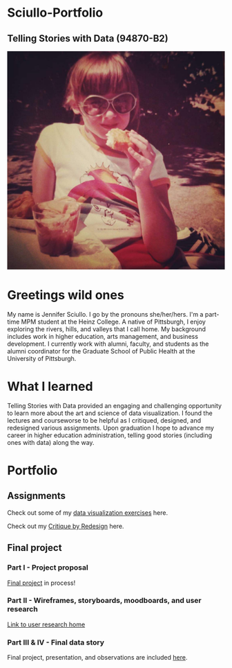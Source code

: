 # Sciullo-Portfolio

## Telling Stories with Data (94870-B2)


![Profile Image](lake_erie.jpg)


# Greetings wild ones

My name is Jennifer Sciullo. I go by the pronouns she/her/hers. I'm a part-time MPM student at the Heinz College. A native of Pittsburgh, I enjoy exploring the rivers, hills, and valleys that I call home. My background includes work in higher education, arts management, and business development. I currently work with alumni, faculty, and students as the alumni coordinator for the Graduate School of Public Health at the University of Pittsburgh.


# What I learned

Telling Stories with Data provided an engaging and challenging opportunity to learn more about the art and science of data visualization.  I found the lectures and courseworse to be helpful as I critiqued, designed, and redesigned various assignments. Upon graduation I hope to advance my career in higher education administration, telling good stories (including ones with data) along the way.


# Portfolio


## Assignments

Check out some of my [data visualization exercises](/dataviz2.md) here.

Check out my [Critique by Redesign](/critique-by-design.md) here.


## Final project


### Part I - Project proposal
[Final project](/final-project.md) in process!

### Part II - Wireframes, storyboards, moodboards, and user research
 [Link to user research home](/user_research/TSWD_user_research_plan.md)

### Part III & IV - Final data story
Final project, presentation, and observations are included [here](/final_project_and_presentation/assignments_3-4.md).
  
  
